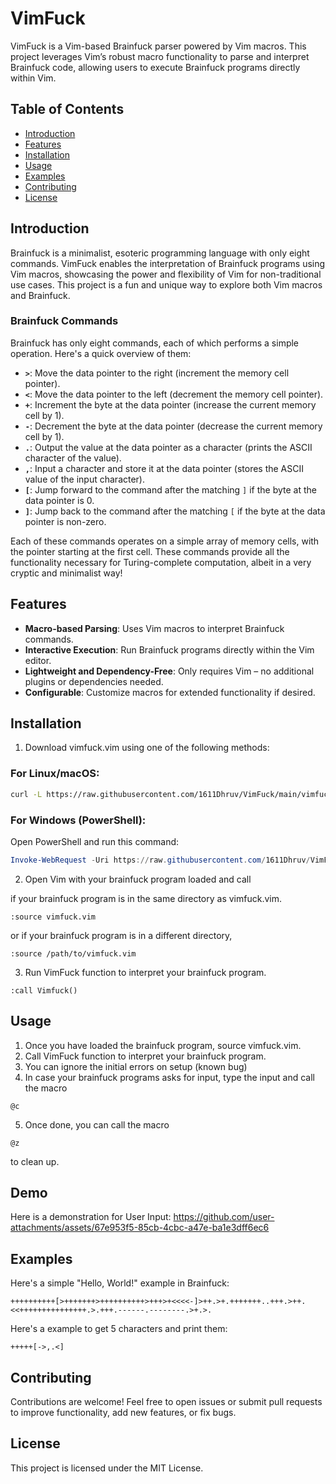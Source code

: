 # VimFuck

VimFuck is a Vim-based Brainfuck parser powered by Vim macros. This project leverages Vim’s robust macro functionality to parse and interpret Brainfuck code, allowing users to execute Brainfuck programs directly within Vim.

## Table of Contents

- [Introduction](#introduction)
- [Features](#features)
- [Installation](#installation)
- [Usage](#usage)
- [Examples](#examples)
- [Contributing](#contributing)
- [License](#license)

## Introduction

Brainfuck is a minimalist, esoteric programming language with only eight commands. VimFuck enables the interpretation of Brainfuck programs using Vim macros, showcasing the power and flexibility of Vim for non-traditional use cases. This project is a fun and unique way to explore both Vim macros and Brainfuck.

### Brainfuck Commands

Brainfuck has only eight commands, each of which performs a simple operation. Here's a quick overview of them:

- **`>`**: Move the data pointer to the right (increment the memory cell pointer).
- **`<`**: Move the data pointer to the left (decrement the memory cell pointer).
- **`+`**: Increment the byte at the data pointer (increase the current memory cell by 1).
- **`-`**: Decrement the byte at the data pointer (decrease the current memory cell by 1).
- **`.`**: Output the value at the data pointer as a character (prints the ASCII character of the value).
- **`,`**: Input a character and store it at the data pointer (stores the ASCII value of the input character).
- **`[`**: Jump forward to the command after the matching `]` if the byte at the data pointer is 0.
- **`]`**: Jump back to the command after the matching `[` if the byte at the data pointer is non-zero.

Each of these commands operates on a simple array of memory cells, with the pointer starting at the first cell. These commands provide all the functionality necessary for Turing-complete computation, albeit in a very cryptic and minimalist way!

## Features

- **Macro-based Parsing**: Uses Vim macros to interpret Brainfuck commands.
- **Interactive Execution**: Run Brainfuck programs directly within the Vim editor.
- **Lightweight and Dependency-Free**: Only requires Vim – no additional plugins or dependencies needed.
- **Configurable**: Customize macros for extended functionality if desired.

## Installation

1. Download vimfuck.vim using one of the following methods:

### For Linux/macOS:

```bash
curl -L https://raw.githubusercontent.com/1611Dhruv/VimFuck/main/vimfuck.vim -o vimfuck.vim
```

### For Windows (PowerShell):

Open PowerShell and run this command:

```powershell
Invoke-WebRequest -Uri https://raw.githubusercontent.com/1611Dhruv/VimFuck/main/vimfuck.vim -OutFile vimfuck.vim
```

2. Open Vim with your brainfuck program loaded and call

if your brainfuck program is in the same directory as vimfuck.vim.

```
:source vimfuck.vim
```

or if your brainfuck program is in a different directory,

```
:source /path/to/vimfuck.vim
```

3. Run VimFuck function to interpret your brainfuck program.

```
:call Vimfuck()
```

## Usage

1. Once you have loaded the brainfuck program, source vimfuck.vim.
2. Call VimFuck function to interpret your brainfuck program.
3. You can ignore the initial errors on setup (known bug)
4. In case your brainfuck programs asks for input, type the input and call the macro

```
@c
```

5. Once done, you can call the macro

```
@z
```

to clean up.

## Demo
Here is a demonstration for User Input:
https://github.com/user-attachments/assets/67e953f5-85cb-4cbc-a47e-ba1e3dff6ec6


## Examples

Here's a simple "Hello, World!" example in Brainfuck:


```brainfuck
++++++++++[>+++++++>++++++++++>+++>+<<<<-]>++.>+.+++++++..+++.>++.<<+++++++++++++++.>.+++.------.--------.>+.>.
```

Here's a example to get 5 characters and print them:

```brainfuck
+++++[->,.<]
```

## Contributing

Contributions are welcome! Feel free to open issues or submit pull requests to improve functionality, add new features, or fix bugs.

## License

This project is licensed under the MIT License.
